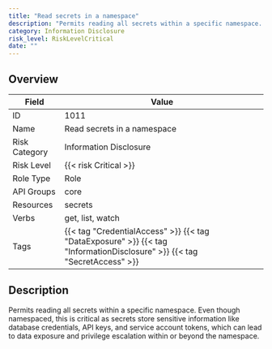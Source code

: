 ```yaml
---
title: "Read secrets in a namespace"
description: "Permits reading all secrets within a specific namespace. Even though namespaced, this is critical as secrets store sensitive information like database credentials, API keys, and service account tokens, which can lead to data exposure and privilege escalation within or beyond the namespace."
category: Information Disclosure
risk_level: RiskLevelCritical
date: ""
---
```


## Overview

| Field         | Value                                                                                                                    |
| ------------- | ------------------------------------------------------------------------------------------------------------------------ |
| ID            | 1011                                                                                                                     |
| Name          | Read secrets in a namespace                                                                                              |
| Risk Category | Information Disclosure                                                                                                   |
| Risk Level    | {{< risk Critical >}}                                                                                                    |
| Role Type     | Role                                                                                                                     |
| API Groups    | core                                                                                                                     |
| Resources     | secrets                                                                                                                  |
| Verbs         | get, list, watch                                                                                                         |
| Tags          | {{< tag "CredentialAccess" >}} {{< tag "DataExposure" >}} {{< tag "InformationDisclosure" >}} {{< tag "SecretAccess" >}} |

## Description

Permits reading all secrets within a specific namespace. Even though namespaced, this is critical as secrets store sensitive information like database credentials, API keys, and service account tokens, which can lead to data exposure and privilege escalation within or beyond the namespace.
